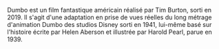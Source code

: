 
Dumbo est un film fantastique américain réalisé par Tim Burton, sorti en 2019. Il s'agit d'une adaptation en prise de vues réelles du long métrage d'animation Dumbo des studios Disney sorti en 1941, lui-même basé sur l'histoire écrite par Helen Aberson et illustrée par Harold Pearl, parue en 1939.
